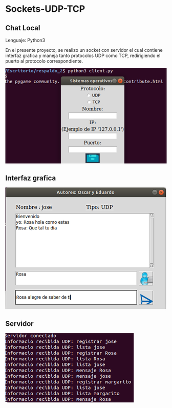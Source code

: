 # Sockets-UDP-TCP
## Chat Local

Lenguaje: Python3

En el presente proyecto, se realizo un socket con servidor el cual contiene interfaz grafica y maneja tanto protocolos UDP como TCP, redirigiendo el puerto al protocolo correspondiente.


![Configuracion inicial](A1.png)

## Interfaz grafica

![Ventana chat](A2.png)

## Servidor

![Servidor](A3.png)
